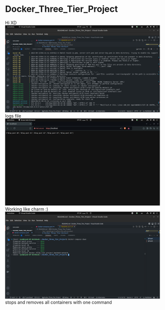 # Docker_Three_Tier_Project
Hi XD
![alt text](image-1.png)
logs file
![alt text](image.png)
Working like charm :)
![alt text](image-2.png)
stops and removes all containers with one command